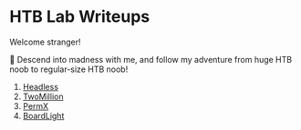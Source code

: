 # HTB Lab Writeups

Welcome stranger! 

🦝 Descend into madness with me, and follow my adventure from huge HTB noob to regular-size HTB noob!

1. [Headless](./headless.md)
2. [TwoMillion](./twomillion.md)
3. [PermX](./permx.md)
4. [BoardLight](./boardlight.md)
